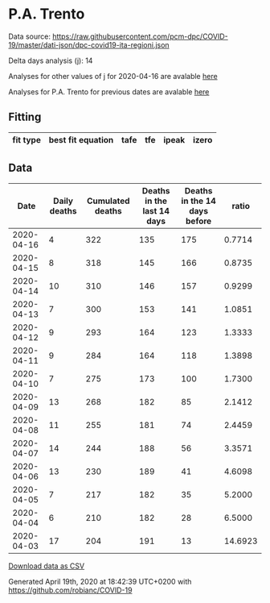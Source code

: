 # P.A. Trento

Data source: https://raw.githubusercontent.com/pcm-dpc/COVID-19/master/dati-json/dpc-covid19-ita-regioni.json

Delta days analysis (j): 14

Analyses for other values of j for 2020-04-16 are avalable [here](../2020-04-16/README.md)

Analyses for P.A. Trento for previous dates are avalable [here](../README.md)

## Fitting 
|fit type|best fit equation|tafe|tfe|ipeak|izero|
|-------|-----|--------|------|---|---|

## Data
|Date|Daily deaths|Cumulated deaths|Deaths in the last 14 days|Deaths in the 14 days before|ratio|
|----|----------|-----------|-------|--------------------|-----|
|2020-04-16|4|322|135|175|0.7714|
|2020-04-15|8|318|145|166|0.8735|
|2020-04-14|10|310|146|157|0.9299|
|2020-04-13|7|300|153|141|1.0851|
|2020-04-12|9|293|164|123|1.3333|
|2020-04-11|9|284|164|118|1.3898|
|2020-04-10|7|275|173|100|1.7300|
|2020-04-09|13|268|182|85|2.1412|
|2020-04-08|11|255|181|74|2.4459|
|2020-04-07|14|244|188|56|3.3571|
|2020-04-06|13|230|189|41|4.6098|
|2020-04-05|7|217|182|35|5.2000|
|2020-04-04|6|210|182|28|6.5000|
|2020-04-03|17|204|191|13|14.6923|

[Download data as CSV](COVID-19_p.a._trento_j14_2020-04-16.csv)

Generated April 19th, 2020 at 18:42:39 UTC+0200 with https://github.com/robianc/COVID-19

